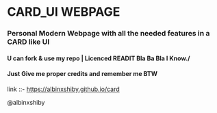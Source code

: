 # CARD_UI WEBPAGE
### Personal Modern Webpage with all the needed features in a CARD like UI
#### U can fork & use my repo | Licenced READIT Bla Ba Bla I Know./
#### Just Give me proper credits and remember me BTW

link ::-
https://albinxshiby.github.io/card

@albinxshiby


